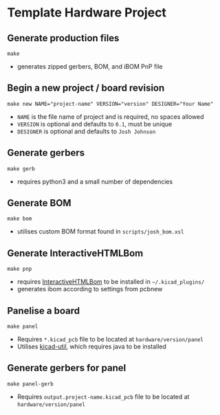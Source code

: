 # Template Hardware Project

## Generate production files
`make`

* generates zipped gerbers, BOM, and iBOM PnP file

## Begin a new project / board revision
`make new NAME="project-name" VERSION="version" DESIGNER="Your Name"`

* `NAME` is the file name of project and is required, no spaces allowed
* `VERSION` is optional and defaults to `0.1`, must be unique
* `DESIGNER` is optional and defaults to `Josh Johnson`

## Generate gerbers
`make gerb` 

* requires python3 and a small number of dependencies

## Generate BOM
`make bom`

* utilises custom BOM format found in `scripts/josh_bom.xsl`

## Generate InteractiveHTMLBom
`make pnp`

* requires [InteractiveHTMLBom](https://github.com/openscopeproject/InteractiveHtmlBom) to be installed in `~/.kicad_plugins/`
* generates ibom according to settings from pcbnew

## Panelise a board
`make panel`

* Requires `*.kicad_pcb` file to be located at `hardware/version/panel`
* Utilises [kicad-util](https://gitlab.com/dren.dk/kicad-util), which requires java to be installed

## Generate gerbers for panel
`make panel-gerb` 

* Requires `output.project-name.kicad_pcb` file to be located at `hardware/version/panel`


